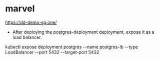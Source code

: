 # marvel

https://dd-demo-sg.one/

- After deploying the postgres-deployment deployment, expose it as a load balancer.

kubectl expose deployment postgres --name postgres-lb --type LoadBalancer --port 5432 --target-port 5432

